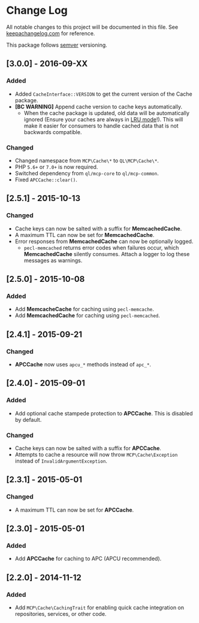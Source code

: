 # Change Log
All notable changes to this project will be documented in this file. See [keepachangelog.com](http://keepachangelog.com) for reference.

This package follows [semver](http://semver.org/) versioning.

## [3.0.0] - 2016-09-XX

### Added
- Added `CacheInterface::VERSION` to get the current version of the Cache package.
- **[BC WARNING]** Append cache version to cache keys automatically.
    - When the cache package is updated, old data will be automatically ignored
      (Ensure your caches are always in [LRU mode](https://en.wikipedia.org/wiki/Cache_algorithms#LRU)!).
      This will make it easier for consumers to handle cached data that is not backwards compatible.

### Changed
- Changed namespace from `MCP\Cache\*` to `QL\MCP\Cache\*`.
- PHP `5.6+` or `7.0+` is now required.
- Switched dependency from `ql/mcp-core` to `ql/mcp-common`.
- Fixed `APCCache::clear()`.

## [2.5.1] - 2015-10-13

### Changed
- Cache keys can now be salted with a suffix for **MemcachedCache**.
- A maximum TTL can now be set for **MemcachedCache**.
- Error responses from **MemcachedCache** can now be optionally logged.
    - `pecl-memcached` returns error codes when failures occur, which **MemcachedCache** silently consumes. Attach
      a logger to log these messages as warnings.

## [2.5.0] - 2015-10-08

### Added
- Add **MemcacheCache** for caching using `pecl-memcache`.
- Add **MemcachedCache** for caching using `pecl-memcached`.

## [2.4.1] - 2015-09-21

### Changed
- **APCCache** now uses `apcu_*` methods instead of `apc_*`.

## [2.4.0] - 2015-09-01

### Added
- Add optional cache stampede protection to **APCCache**. This is disabled by default.

### Changed
- Cache keys can now be salted with a suffix for **APCCache**.
- Attempts to cache a resource will now throw `MCP\Cache\Exception` instead of `InvalidArgumentException`.

## [2.3.1] - 2015-05-01

### Changed
- A maximum TTL can now be set for **APCCache**.

## [2.3.0] - 2015-05-01

### Added
- Add **APCCache** for caching to APC (APCU recommended).

## [2.2.0] - 2014-11-12

### Added
- Add `MCP\Cache\CachingTrait` for enabling quick cache integration on repositories, services, or other code.
